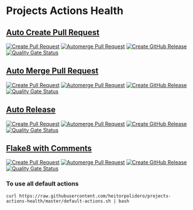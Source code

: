 # Projects Actions Health
## [Auto Create Pull Request](https://github.com/heitorpolidoro/autocreate-pr)
[![Create Pull Request](https://github.com/heitorpolidoro/autocreate-pr/actions/workflows/autocreate-pr.yml/badge.svg)](https://github.com/heitorpolidoro/autocreate-pr/actions/workflows/autocreate-pr.yml)
[![Automerge Pull Request](https://github.com/heitorpolidoro/autocreate-pr/actions/workflows/automerge-pr.yml/badge.svg)](https://github.com/heitorpolidoro/autocreate-pr/actions/workflows/automerge-pr.yml)
[![Create GitHub Release](https://github.com/heitorpolidoro/autocreate-pr/actions/workflows/auto-release.yml/badge.svg)](https://github.com/heitorpolidoro/autocreate-pr/actions/workflows/auto-release.yml)
[![Quality Gate Status](https://sonarcloud.io/api/project_badges/measure?project=heitorpolidoro_autocreate-PR&metric=alert_status)](https://sonarcloud.io/summary/new_code?id=heitorpolidoro_autocreate-PR)

## [Auto Merge Pull Request](https://github.com/heitorpolidoro/automerge-pr)
[![Create Pull Request](https://github.com/heitorpolidoro/automerge-pr/actions/workflows/autocreate-pr.yml/badge.svg)](https://github.com/heitorpolidoro/automerge-pr/actions/workflows/autocreate-pr.yml)
[![Automerge Pull Request](https://github.com/heitorpolidoro/automerge-pr/actions/workflows/automerge-pr.yml/badge.svg)](https://github.com/heitorpolidoro/automerge-pr/actions/workflows/automerge-pr.yml)
[![Create GitHub Release](https://github.com/heitorpolidoro/automerge-pr/actions/workflows/auto-release.yml/badge.svg)](https://github.com/heitorpolidoro/automerge-pr/actions/workflows/auto-release.yml)
[![Quality Gate Status](https://sonarcloud.io/api/project_badges/measure?project=heitorpolidoro_automerge-pr&metric=alert_status)](https://sonarcloud.io/summary/new_code?id=heitorpolidoro_automerge-pr)

## [Auto Release](https://github.com/heitorpolidoro/auto-release)
[![Create Pull Request](https://github.com/heitorpolidoro/auto-release/actions/workflows/autocreate-pr.yml/badge.svg)](https://github.com/heitorpolidoro/auto-release/actions/workflows/autocreate-pr.yml)
[![Automerge Pull Request](https://github.com/heitorpolidoro/auto-release/actions/workflows/automerge-pr.yml/badge.svg)](https://github.com/heitorpolidoro/auto-release/actions/workflows/automerge-pr.yml)
[![Create GitHub Release](https://github.com/heitorpolidoro/auto-release/actions/workflows/auto-release.yml/badge.svg)](https://github.com/heitorpolidoro/auto-release/actions/workflows/auto-release.yml)
[![Quality Gate Status](https://sonarcloud.io/api/project_badges/measure?project=heitorpolidoro_auto-release&metric=alert_status)](https://sonarcloud.io/summary/new_code?id=heitorpolidoro_auto-release)

## [Flake8 with Comments](https://github.com/heitorpolidoro/flake8-with-PR-comments)
[![Create Pull Request](https://github.com/heitorpolidoro/flake8-with-PR-comments/actions/workflows/autocreate-pr.yml/badge.svg)](https://github.com/heitorpolidoro/flake8-with-PR-comments/actions/workflows/autocreate-pr.yml)
[![Automerge Pull Request](https://github.com/heitorpolidoro/flake8-with-PR-comments/actions/workflows/automerge-pr.yml/badge.svg)](https://github.com/heitorpolidoro/flake8-with-PR-comments/actions/workflows/automerge-pr.yml)
[![Create GitHub Release](https://github.com/heitorpolidoro/flake8-with-PR-comments/actions/workflows/auto-release.yml/badge.svg)](https://github.com/heitorpolidoro/flake8-with-PR-comments/actions/workflows/auto-release.yml)
[![Quality Gate Status](https://sonarcloud.io/api/project_badges/measure?project=heitorpolidoro_flake8-with-PR-comments&metric=alert_status)](https://sonarcloud.io/summary/new_code?id=heitorpolidoro_flake8-with-PR-comments)

### To use all default actions
```shell
curl https://raw.githubusercontent.com/heitorpolidoro/projects-actions-health/master/default-actions.sh | bash
```
